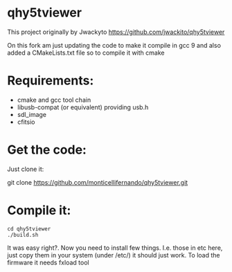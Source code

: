 qhy5tviewer
================

This project originally by Jwackyto https://github.com/jwackito/qhy5tviewer

On this fork am just updating the code to make it compile in gcc 9 and also added a CMakeLists.txt file so to compile it with cmake


Requirements:
==========
  * cmake and gcc tool chain
  * libusb-compat (or equivalent) providing usb.h
  * sdl\_image
  * cfitsio

Get the code:
===========
Just clone it:
  
   git clone https://github.com/monticellifernando/qhy5tviewer.git



Compile it:
=========

```
cd qhy5tviewer
./build.sh
```

It was easy right?. Now you need to install few things. I.e. those in etc here, just copy them in your system (under /etc/) it should just work. To load the firmware it needs fxload tool

